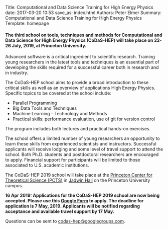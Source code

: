 Title: Computational and Data Science Training for High Energy Physics
date: 2017-03-20 10:53
save_as: index.html
Authors: Peter Elmer
Summary: Computational and Data Science Training for High Energy Physics
Template: homepage

#### The third school on tools, techniques and methods for Computational and Data Science for High Energy Physics (CoDaS-HEP) will take place on 22-26 July, 2019, at Princeton University.

Advanced software is a critical ingredient to scientific research. Training young researchers in the latest tools and techniques is an essential part of developing the skills required for a successful career both in research and in industry.

The CoDaS-HEP school aims to provide a broad introduction to these critical skills as well as an overview of applications High Energy Physics. Specific topics to be covered at the school include:

  * Parallel Programming 
  * Big Data Tools and Techniques
  * Machine Learning - Technology and Methods
  * Practical skills: performance evaluation, use of git for version control

The program includes both lectures and practical hands-on exercises.

The school offers a limited number of young researchers an opportunity to learn these skills from experienced scientists and instructors. Successful applicants will receive lodging and some level of travel support to attend the school. Both Ph.D. students and postdoctoral researchers are encouraged to apply. Financial support for participants will be limited to those associated to U.S. academic institutions.

The CoDaS-HEP 2019 school will take place at the [Princeton Center for Theoretical Science (PCTS)](http://pcts.princeton.edu/pcts/index.html) in [Jadwin Hall](https://goo.gl/maps/x1tAczDvWFB2) on the Princeton University campus.

**16 Apr 2019: Applications for the CoDaS-HEP 2019 school are now being accepted. Please use this [Google Form](https://docs.google.com/forms/d/1-YMuVAdFMkHW1aNJ-54rQjuLVIW2HFBCsMk7IlLMY30/edit) to apply. The deadline for application is 7 May, 2019. Applicants will be notified regarding acceptance and available travel support by 17 May.**

Questions can be sent to [codas-hep@googlegroups.com](codas-hep@googlegroups.com).
